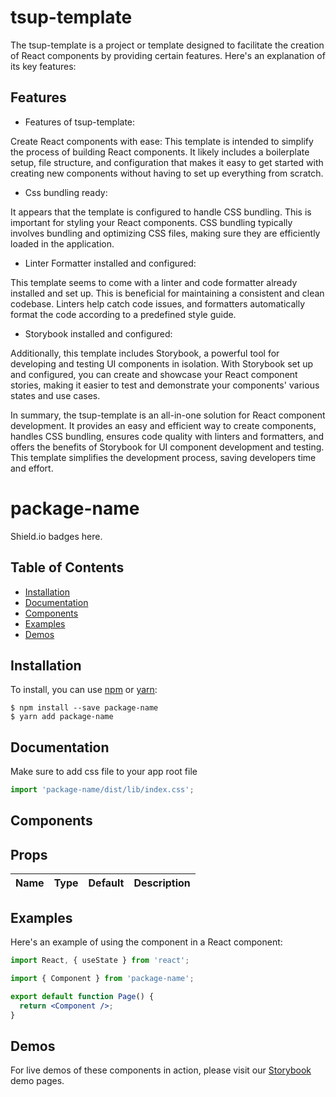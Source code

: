 # tsup-template

The tsup-template is a project or template designed to facilitate the creation of React components by providing certain features. Here's an explanation of its key features:

## Features

- Features of tsup-template:

Create React components with ease: This template is intended to simplify the process of building React components. It likely includes a boilerplate setup, file structure, and configuration that makes it easy to get started with creating new components without having to set up everything from scratch.

- Css bundling ready:

It appears that the template is configured to handle CSS bundling. This is important for styling your React components. CSS bundling typically involves bundling and optimizing CSS files, making sure they are efficiently loaded in the application.

- Linter Formatter installed and configured:

This template seems to come with a linter and code formatter already installed and set up. This is beneficial for maintaining a consistent and clean codebase. Linters help catch code issues, and formatters automatically format the code according to a predefined style guide.

- Storybook installed and configured:

Additionally, this template includes Storybook, a powerful tool for developing and testing UI components in isolation. With Storybook set up and configured, you can create and showcase your React component stories, making it easier to test and demonstrate your components' various states and use cases.

In summary, the tsup-template is an all-in-one solution for React component development. It provides an easy and efficient way to create components, handles CSS bundling, ensures code quality with linters and formatters, and offers the benefits of Storybook for UI component development and testing. This template simplifies the development process, saving developers time and effort.

# package-name

Shield.io badges here.

## Table of Contents

- [Installation](#installation)
- [Documentation](#documentation)
- [Components](#components)
- [Examples](#examples)
- [Demos](#demos)

## Installation

To install, you can use [npm](https://npmjs.org/) or [yarn](https://yarnpkg.com):

    $ npm install --save package-name
    $ yarn add package-name

## Documentation

Make sure to add css file to your app root file

```jsx
import 'package-name/dist/lib/index.css';
```

## Components

## Props

| Name | Type | Default | Description |
| ---- | ---- | ------- | ----------- |

## Examples

Here's an example of using the component in a React component:

```jsx
import React, { useState } from 'react';

import { Component } from 'package-name';

export default function Page() {
  return <Component />;
}
```

## Demos

For live demos of these components in action, please visit our [Storybook]() demo pages.
